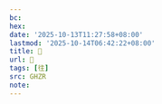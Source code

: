 ```yaml
---
bc:
hex:
date: '2025-10-13T11:27:58+08:00'
lastmod: '2025-10-14T06:42:22+08:00'
title: 󰚵
url: 󰚵
tags: [往]
src: GHZR
note:
---
```

